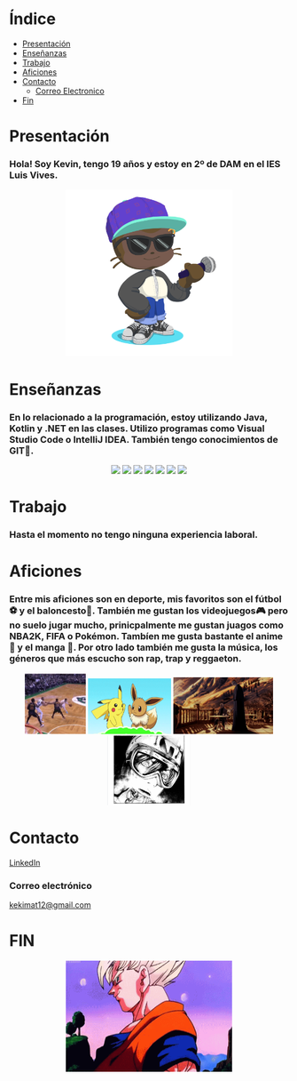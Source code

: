 # Índice

- [Presentación](#Presentación)
- [Enseñanzas](#Enseñanzas)
- [Trabajo](#trabajo)
- [Aficiones](#aficiones)
- [Contacto](#contacto)
  - [Correo Electronico](#correo-electrónico)
- [Fin](#fin)
# Presentación
### Hola! Soy Kevin, tengo 19 años y estoy en 2º de DAM en el IES Luis Vives. 

<p align="center">
  <img src="recursos/octocat-1665777722740.png" width="300px">
</p>

# Enseñanzas
### En lo relacionado a la programación, estoy utilizando Java, Kotlin y .NET en las clases. Utilizo programas como Visual Studio Code o IntelliJ IDEA. También tengo conocimientos de GIT🙂.
<p align="center">
  <img src=https://git-scm.com/images/logos/downloads/Git-Icon-1788C.png width=30>
  <img src=https://brandslogos.com/wp-content/uploads/images/large/java-logo-1.png width=35>
  <img src=https://upload.wikimedia.org/wikipedia/commons/thumb/b/bd/Logo_C_sharp.svg/1200px-Logo_C_sharp.svg.png width=30>
  <img src=https://cdn-icons-png.flaticon.com/512/25/25231.png width=30>
  <img src=https://upload.wikimedia.org/wikipedia/commons/7/74/Kotlin_Icon.png width=30>
  <img src=https://upload.wikimedia.org/wikipedia/commons/thumb/9/9c/IntelliJ_IDEA_Icon.svg/1024px-IntelliJ_IDEA_Icon.svg.png width=30>
  <img src = https://upload.wikimedia.org/wikipedia/commons/thumb/9/9a/Visual_Studio_Code_1.35_icon.svg/2048px-Visual_Studio_Code_1.35_icon.svg.png width=30>
</p>

# Trabajo
### Hasta el momento no tengo ninguna experiencia laboral.

# Aficiones
### Entre mis aficiones son en deporte, mis favoritos son el fútbol⚽ y el baloncesto🏀. También me gustan los videojuegos🎮 pero no suelo jugar mucho, prinicpalmente me gustan juagos como NBA2K, FIFA o Pokémon. Tambíen me gusta bastante el anime 👺 y el manga 📕. Por otro lado también me gusta la música, los géneros que más escucho son rap, trap y reggaeton. 

<p align="center">
  <img src="recursos/dunk.gif" width="110px" heght="130px"> <img src="recursos/pokemon.gif" width="150px" height="100"> <img src="recursos/pluto.gif" width="180px"> <img src="recursos/mori.png" width="150px">
</p>

# Contacto
[LinkedIn](https://www.linkedin.com/in/kevin-david-matute-obando-2230a3252/)

### Correo electrónico
kekimat12@gmail.com

# FIN
<p align = center>
    <img src="recursos/ok.gif" width="300px" height="200">
</p>
